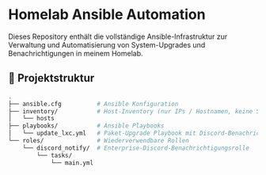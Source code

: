 # Homelab Ansible Automation

Dieses Repository enthält die vollständige Ansible-Infrastruktur zur Verwaltung und Automatisierung von System-Upgrades und Benachrichtigungen in meinem Homelab.

## 📂 Projektstruktur

```bash
.
├── ansible.cfg          # Ansible Konfiguration
├── inventory/           # Host-Inventory (nur IPs / Hostnamen, keine Secrets!)
│   └── hosts
├── playbooks/           # Ansible Playbooks
│   └── update_lxc.yml   # Paket-Upgrade Playbook mit Discord-Benachrichtigung
└── roles/               # Wiederverwendbare Rollen
    └── discord_notify/  # Enterprise-Discord-Benachrichtigungsrolle
        └── tasks/
            └── main.yml
